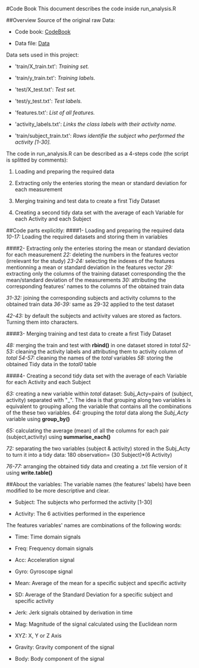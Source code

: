 #Code Book
This document describes the code inside run_analysis.R

##Overview
Source of the original raw Data: 

* Code book: [CodeBook](http://archive.ics.uci.edu/ml/datasets/Human+Activity+Recognition+Using+Smartphones)      

* Data file: [Data](https://d396qusza40orc.cloudfront.net/getdata%2Fprojectfiles%2FUCI%20HAR%20Dataset.zip)  

Data sets used in this project:
* 'train/X_train.txt': *Training set.*

* 'train/y_train.txt': *Training labels.*

* 'test/X_test.txt': *Test set.*

* 'test/y_test.txt': *Test labels.*

* 'features.txt': *List of all features.*

* 'activity_labels.txt': *Links the class labels with their activity name.*

* 'train/subject_train.txt': *Rows identifie the subject who performed the activity [1-30].*


The code in run_analysis.R can be described as a 4-steps code (the script is splitted by comments):

1. Loading and preparing the required data

2. Extracting only the enteries storing the mean or standard deviation for each measurement

3. Merging training and test data to create a first Tidy Dataset

4. Creating a second tidy data set with the average of each Variable for each Activity and each Subject

##Code parts explicitly:
####1- Loading and preparing the required data
*10-17:* Loading the required datasets and storing them in variables

####2- Extracting only the enteries storing the mean or standard deviation for each measurement
*22:* deleting the numbers in the features vector (irrelevant for the study)
*23-24:* selecting the indexes of the features mentionning a mean or standard deviation in the features vector
*29:* extracting only the columns of the training dataset corresponding the the mean/standard deviation of the measurements
*30:* attributing the corresponding features' names to the columns of the obtained train data

*31-32:* joining the corresponding subjects and activity columns to the obtained train data
*36-39:* same as 29-32 applied to the test dataset

*42-43:* by default the subjects and activity values are stored as factors. Turning them into characters.

####3- Merging training and test data to create a first Tidy Dataset

*48:* merging the train and test with **rbind()** in one dataset stored in *total*
*52-53:* cleaning the activity labels and attributing them to activity column of *total*
*54-57:* cleaning the names of the *total* variables 
*58:* storing the obtained Tidy data in the *total0* table

####4- Creating a second tidy data set with the average of each Variable for each Activity and each Subject

*63:* creating a new variable within *total* dataset: Subj_Acty=pairs of (subject, activity) separated with "_". The idea is that grouping along two variables is equivalent to grouping allong the variable that contains all the combinations of the these two variables. 
*64:* grouping the *total* data along the *Subj_Acty* variable using **group_by()**

*65:* calculating the average (mean) of all the columns for each pair (subject,activity) using **summarise_each()**

*72:* separating the two variables (subject & activity) stored in the Subj_Acty to turn it into a tidy data: 180 observation= (30 Subject)*(6 Activity)

*76-77:* arranging the obtained tidy data and creating a .txt file version of it using **write.table()**


##About the variables:
The variable names (the features' labels) have been modified to be more descriptive and clear.

* Subject: The subjects who performed the activity [1-30]

* Activity: The 6 activities performed in the experience

The features variables' names are combinations of the following words:

* Time: Time domain signals

* Freq: Frequency domain signals

* Acc: Acceleration signal

* Gyro: Gyroscope signal

* Mean: Average of the mean for a specific subject and specific activity

* SD: Average of the Standard Deviation for a specific subject and specific activity

* Jerk: Jerk signals obtained by derivation in time 

* Mag: Magnitude of the signal calculated using the Euclidean norm

* XYZ: X, Y or Z Axis

* Gravity: Gravity component of the signal

* Body: Body component of the signal



